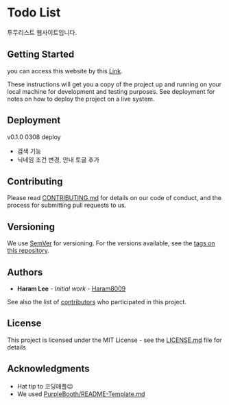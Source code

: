 # Todo List

투두리스트 웹사이트입니다.

## Getting Started

you can access this website by this [Link](https://todoapp-8009.du.r.appspot.com/).

These instructions will get you a copy of the project up and running on your local machine for development and testing purposes. See deployment for notes on how to deploy the project on a live system.

<!-- ### Prerequisites

What things you need to install the software and how to install them

```
Give examples
```

### Installing

A step by step series of examples that tell you how to get a development env running

Say what the step will be

```
Give the example
```

And repeat

```
until finished
```

End with an example of getting some data out of the system or using it for a little demo

## Running the tests

Explain how to run the automated tests for this system

### Break down into end to end tests

Explain what these tests test and why

```
Give an example
```

### And coding style tests

Explain what these tests test and why

```
Give an example
``` -->

## Deployment

v0.1.0
0308 deploy

- 검색 기능
- 닉네임 조건 변경, 안내 토글 추가

<!-- ## Built With

- [Dropwizard](http://www.dropwizard.io/1.0.2/docs/) - The web framework used
- [Maven](https://maven.apache.org/) - Dependency Management
- [ROME](https://rometools.github.io/rome/) - Used to generate RSS Feeds -->

## Contributing

Please read [CONTRIBUTING.md](https://gist.github.com/PurpleBooth/b24679402957c63ec426) for details on our code of conduct, and the process for submitting pull requests to us.

## Versioning

We use [SemVer](http://semver.org/) for versioning. For the versions available, see the [tags on this repository](https://github.com/haram8009/TodoList/tags).

## Authors

- **Haram Lee** - _Initial work_ - [Haram8009](https://github.com/haram8009)

See also the list of [contributors](https://github.com/your/project/contributors) who participated in this project.

## License

This project is licensed under the MIT License - see the [LICENSE.md](LICENSE.md) file for details

## Acknowledgments

- Hat tip to 코딩애플😉
- We used [PurpleBooth/README-Template.md](https://gist.github.com/PurpleBooth/109311bb0361f32d87a2)
